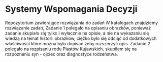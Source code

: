# Systemy Wspomagania Decyzji
 Repozytorium zawierające rozwiązania do zadań
W katalogach znajdziemy rozwiązanie zadań, 
Zadanie 1 polegało na opisaniu obrazków, ponieważ zadanie skupiało się tylko i wyłacznie na opisie, a nie na wykazaniu się wiedzą na temat historii obrazków, ciężko było się odciąć od dodatkowych właściwości które można było dopisać żeby rozszerzyć opis.
Zadanie 2 polegało na rozpisaniu rodu Piastów Kujawskich, skupiłem się na rozpoznaniu syn - ojciec oraz diagnostyce rodzeństwa.